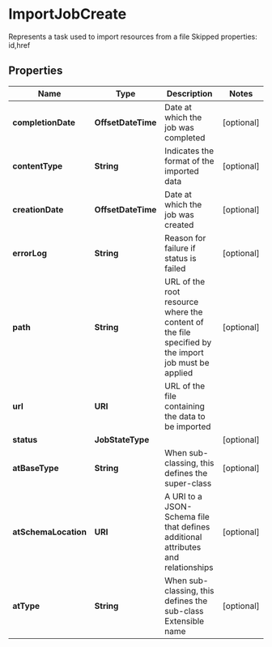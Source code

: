 

# ImportJobCreate

Represents a task used to import resources from a file Skipped properties: id,href
## Properties

Name | Type | Description | Notes
------------ | ------------- | ------------- | -------------
**completionDate** | **OffsetDateTime** | Date at which the job was completed |  [optional]
**contentType** | **String** | Indicates the format of the imported data |  [optional]
**creationDate** | **OffsetDateTime** | Date at which the job was created |  [optional]
**errorLog** | **String** | Reason for failure if status is failed |  [optional]
**path** | **String** | URL of the root resource where the content of the file specified by the import job must be applied |  [optional]
**url** | **URI** | URL of the file containing the data to be imported | 
**status** | **JobStateType** |  |  [optional]
**atBaseType** | **String** | When sub-classing, this defines the super-class |  [optional]
**atSchemaLocation** | **URI** | A URI to a JSON-Schema file that defines additional attributes and relationships |  [optional]
**atType** | **String** | When sub-classing, this defines the sub-class Extensible name |  [optional]



